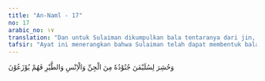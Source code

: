 ```yaml
---
title: "An-Naml - 17"
no: 17
arabic_no: ١٧
translation: "Dan untuk Sulaiman dikumpulkan bala tentaranya dari jin, manusia dan burung, lalu mereka berbaris dengan tertib."
tafsir: "Ayat ini menerangkan bahwa Sulaiman telah dapat membentuk bala tentara yang terdiri dari berbagai macam jenis makhluk, seperti jin, manusia, burung, dan binatang yang lain. Bala tentara itu setiap saat dapat dikerahkan untuk memerangi orang-orang yang tidak mau mengindahkan seruannya. Semua tentara itu berbaris rapi, bersatu, dan berkumpul di bawah kepemimpinannya."
---
```

وَحُشِرَ لِسُلَيْمٰنَ جُنُوْدُهٗ مِنَ الْجِنِّ وَالْاِنْسِ وَالطَّيْرِ فَهُمْ يُوْزَعُوْنَ  